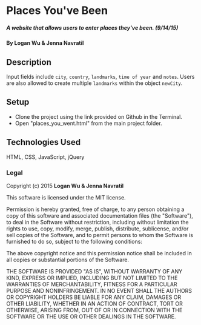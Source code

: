 # Places You've Been

##### A website that allows users to enter places they've been. (9/14/15)

#### By Logan Wu & Jenna Navratil

## Description

Input fields include ```city```, ```country```, ```landmarks```, ```time of year``` and ```notes```. Users are also allowed to create multiple ```landmarks``` within the object ```newCity```.

## Setup

* Clone the project using the link provided on Github in the Terminal.
* Open "places_you_went.html" from the main project folder.

## Technologies Used

HTML, CSS, JavaScript, jQuery

### Legal

Copyright (c) 2015 **Logan Wu & Jenna Navratil**

This software is licensed under the MIT license.

Permission is hereby granted, free of charge, to any person obtaining a copy
of this software and associated documentation files (the "Software"), to deal
in the Software without restriction, including without limitation the rights
to use, copy, modify, merge, publish, distribute, sublicense, and/or sell
copies of the Software, and to permit persons to whom the Software is
furnished to do so, subject to the following conditions:

The above copyright notice and this permission notice shall be included in
all copies or substantial portions of the Software.

THE SOFTWARE IS PROVIDED "AS IS", WITHOUT WARRANTY OF ANY KIND, EXPRESS OR
IMPLIED, INCLUDING BUT NOT LIMITED TO THE WARRANTIES OF MERCHANTABILITY,
FITNESS FOR A PARTICULAR PURPOSE AND NONINFRINGEMENT. IN NO EVENT SHALL THE
AUTHORS OR COPYRIGHT HOLDERS BE LIABLE FOR ANY CLAIM, DAMAGES OR OTHER
LIABILITY, WHETHER IN AN ACTION OF CONTRACT, TORT OR OTHERWISE, ARISING FROM,
OUT OF OR IN CONNECTION WITH THE SOFTWARE OR THE USE OR OTHER DEALINGS IN
THE SOFTWARE.
